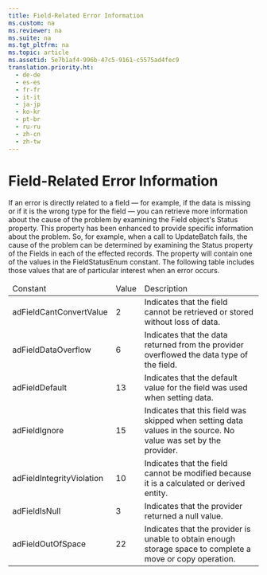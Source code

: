 ```yaml
---
title: Field-Related Error Information
ms.custom: na
ms.reviewer: na
ms.suite: na
ms.tgt_pltfrm: na
ms.topic: article
ms.assetid: 5e7b1af4-996b-47c5-9161-c5575ad4fec9
translation.priority.ht: 
  - de-de
  - es-es
  - fr-fr
  - it-it
  - ja-jp
  - ko-kr
  - pt-br
  - ru-ru
  - zh-cn
  - zh-tw
---
```

# Field-Related Error Information
<?xml version="1.0" encoding="utf-8"?>
<developerReferenceWithoutSyntaxDocument xmlns="http://ddue.schemas.microsoft.com/authoring/2003/5" xmlns:xlink="http://www.w3.org/1999/xlink" xmlns:xsi="http://www.w3.org/2001/XMLSchema-instance" xsi:schemaLocation="http://ddue.schemas.microsoft.com/authoring/2003/5 http://dduestorage.blob.core.windows.net/ddueschema/developer.xsd">
  <introduction>
    <para>If an error is directly related to a field — for example, if the data is missing or if it is the wrong type for the field — you can retrieve more information about the cause of the problem by examining the <legacyBold>Field</legacyBold> object's <legacyBold>Status</legacyBold> property. This property has been enhanced to provide specific information about the problem. So, for example, when a call to <legacyBold>UpdateBatch</legacyBold> fails, the cause of the problem can be determined by examining the <legacyBold>Status</legacyBold> property of the <legacyBold>Fields</legacyBold> in each of the effected records. The property will contain one of the values in the <legacyBold>FieldStatusEnum</legacyBold> constant. The following table includes those values that are of particular interest when an error occurs.</para>
  </introduction>
  <section>
    <content>
      <table xmlns:caps="http://schemas.microsoft.com/build/caps/2013/11">
        <thead>
          <tr>
            <TD>
              <para>Constant</para>
            </TD>
            <TD>
              <para>Value</para>
            </TD>
            <TD>
              <para>Description</para>
            </TD>
          </tr>
        </thead>
        <tbody>
          <tr>
            <TD>
              <para>
              <legacyBold>adFieldCantConvertValue</legacyBold>
            </para>
            </TD>
            <TD>
              <para>2</para>
            </TD>
            <TD>
              <para>Indicates that the field cannot be retrieved or stored without loss of data.</para>
            </TD>
          </tr>
          <tr>
            <TD>
              <para>
              <legacyBold>adFieldDataOverflow</legacyBold>
            </para>
            </TD>
            <TD>
              <para>6</para>
            </TD>
            <TD>
              <para>Indicates that the data returned from the provider overflowed the data type of the field.</para>
            </TD>
          </tr>
          <tr>
            <TD>
              <para>
              <legacyBold>adFieldDefault</legacyBold>
            </para>
            </TD>
            <TD>
              <para>13</para>
            </TD>
            <TD>
              <para>Indicates that the default value for the field was used when setting data.</para>
            </TD>
          </tr>
          <tr>
            <TD>
              <para>
              <legacyBold>adFieldIgnore</legacyBold>
            </para>
            </TD>
            <TD>
              <para>15</para>
            </TD>
            <TD>
              <para>Indicates that this field was skipped when setting data values in the source. No value was set by the provider.</para>
            </TD>
          </tr>
          <tr>
            <TD>
              <para>
              <legacyBold>adFieldIntegrityViolation</legacyBold>
            </para>
            </TD>
            <TD>
              <para>10</para>
            </TD>
            <TD>
              <para>Indicates that the field cannot be modified because it is a calculated or derived entity.</para>
            </TD>
          </tr>
          <tr>
            <TD>
              <para>
              <legacyBold>adFieldIsNull</legacyBold>
            </para>
            </TD>
            <TD>
              <para>3</para>
            </TD>
            <TD>
              <para>Indicates that the provider returned a null value.</para>
            </TD>
          </tr>
          <tr>
            <TD>
              <para>
              <legacyBold>adFieldOutOfSpace</legacyBold>
            </para>
            </TD>
            <TD>
              <para>22</para>
            </TD>
            <TD>
              <para>Indicates that the provider is unable to obtain enough storage space to complete a move or copy operation.</para>
            </TD>
          </tr>
        </tbody>
      </table>
    </content>
  </section>
  <relatedTopics />
</developerReferenceWithoutSyntaxDocument>